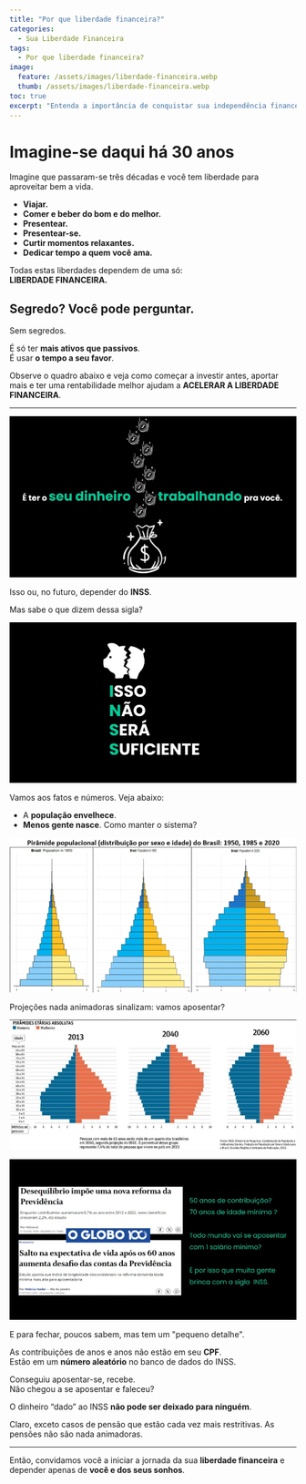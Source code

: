 ```yaml
---
title: "Por que liberdade financeira?"
categories:
  - Sua Liberdade Financeira
tags:
  - Por que liberdade financeira?
image:
  feature: /assets/images/liberdade-financeira.webp
  thumb: /assets/images/liberdade-financeira.webp
toc: true
excerpt: "Entenda a importância de conquistar sua independência financeira."
---
```


# Imagine-se daqui há 30 anos

Imagine que passaram-se três décadas e você tem liberdade para aproveitar bem a vida.

- **Viajar.**
- **Comer e beber do bom e do melhor.**
- **Presentear.**
- **Presentear-se.**
- **Curtir momentos relaxantes.**
- **Dedicar tempo a quem você ama.**

Todas estas liberdades dependem de uma só:  
**LIBERDADE FINANCEIRA.**

## Segredo? Você pode perguntar.

Sem segredos.

É só ter **mais ativos que passivos**.  
É usar **o tempo a seu favor**.

Observe o quadro abaixo e veja como começar a investir antes, aportar mais e ter uma rentabilidade melhor ajudam a **ACELERAR A LIBERDADE FINANCEIRA**.

---

![Seu dinheiro trabalhando.](/assets/images/seu-dinheiro.webp)

Isso ou, no futuro, depender do **INSS**.

Mas sabe o que dizem dessa sigla?

![Isso Não Será Suficiente.](/assets/images/inss.webp)

Vamos aos fatos e números. Veja abaixo:

- A **população envelhece**.
- **Menos gente nasce**. Como manter o sistema?

![Pirâmide Populacional.](/assets/images/piramide-populacional.webp)

Projeções nada animadoras sinalizam: vamos aposentar?

![Projeções Nada Animadoras.](/assets/images/projecao.webp)

![O Globo.](/assets/images/o_globo.webp)

E para fechar, poucos sabem, mas tem um "pequeno detalhe".

As contribuições de anos e anos não estão em seu **CPF**.  
Estão em um **número aleatório** no banco de dados do INSS.

Conseguiu aposentar-se, recebe.  
Não chegou a se aposentar e faleceu?

O dinheiro “dado” ao INSS **não pode ser deixado para ninguém**.

Claro, exceto casos de pensão que estão cada vez mais restritivas. As pensões não são nada animadoras.

---

Então, convidamos você a iniciar a jornada da sua **liberdade financeira** e depender apenas de **você e dos seus sonhos**.
